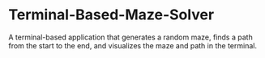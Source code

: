 # Terminal-Based-Maze-Solver
A terminal-based application that generates a random maze, finds a path from the start to the end, and visualizes the maze and path in the terminal.
